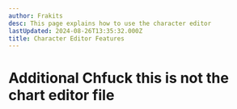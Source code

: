 ```yaml
---
author: Frakits
desc: This page explains how to use the character editor
lastUpdated: 2024-08-26T13:35:32.000Z
title: Character Editor Features
---
```

# Additional Chfuck this is not the chart editor file